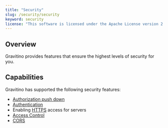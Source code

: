 ```yaml
---
title: "Security"
slug: /security/security
keyword: security
license: "This software is licensed under the Apache License version 2."
---
```


## Overview

Gravitino provides features that ensure the highest levels of security for you.

## Capabilities

Gravitino has supported the following security features:

- [Authorization push down](./authorization-pushdown.md)
- [Authentication](./authentication.md)
- Enabling [HTTPS](./https.md) access for servers
- [Access Control](./access-control.md)
- [CORS](./cors.md)
